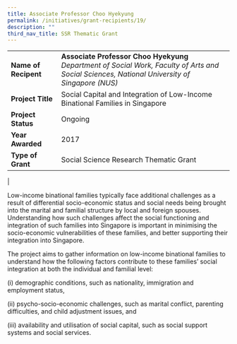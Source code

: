 ```yaml
---
title: Associate Professor Choo Hyekyung
permalink: /initiatives/grant-recipients/19/
description: ""
third_nav_title: SSR Thematic Grant
---
```


|  |  |
|---|---|
| **Name of Recipent** | **Associate Professor Choo Hyekyung**<br>_Department of Social Work, Faculty of Arts and Social Sciences, National University of Singapore (NUS)_ |
| **Project Title** | Social Capital and Integration of Low-Income Binational Families in Singapore |
| **Project Status** | Ongoing |
| **Year Awarded** | 2017 |
| **Type of Grant** | Social Science Research Thematic Grant |
|

Low-income binational families typically face additional challenges as a result of differential socio-economic status and social needs being brought into the marital and familial structure by local and foreign spouses. Understanding how such challenges affect the social functioning and integration of such families into Singapore is important in minimising the socio-economic vulnerabilities of these families, and better supporting their integration into Singapore.  

The project aims to gather information on low-income binational families to understand how the following factors contribute to these families’ social integration at both the individual and familial level:

(i) demographic conditions, such as nationality, immigration and employment status, 

(ii) psycho-socio-economic challenges, such as marital conflict, parenting difficulties, and child adjustment issues, and 

(iii) availability and utilisation of social capital, such as social support systems and social services.